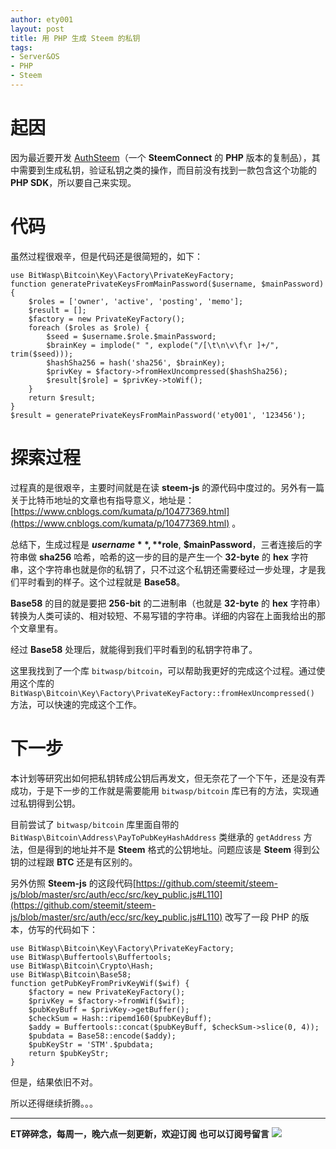 ```yaml
---
author: ety001
layout: post
title: 用 PHP 生成 Steem 的私钥
tags:
- Server&OS
- PHP
- Steem
---
```

# 起因
因为最近要开发 [AuthSteem](https://github.com/ety001/authsteem)（一个 **SteemConnect** 的 **PHP** 版本的复制品），其中需要到生成私钥，验证私钥之类的操作，而目前没有找到一款包含这个功能的 **PHP SDK**，所以要自己来实现。

# 代码
虽然过程很艰辛，但是代码还是很简短的，如下：
```
use BitWasp\Bitcoin\Key\Factory\PrivateKeyFactory;
function generatePrivateKeysFromMainPassword($username, $mainPassword) {
	$roles = ['owner', 'active', 'posting', 'memo'];
	$result = [];
	$factory = new PrivateKeyFactory();
	foreach ($roles as $role) {
		$seed = $username.$role.$mainPassword;
		$brainKey = implode(" ", explode("/[\t\n\v\f\r ]+/", trim($seed)));
		$hashSha256 = hash('sha256', $brainKey);
		$privKey = $factory->fromHexUncompressed($hashSha256);
		$result[$role] = $privKey->toWif();
	}
	return $result;
}
$result = generatePrivateKeysFromMainPassword('ety001', '123456');
```

# 探索过程
过程真的是很艰辛，主要时间就是在读 **steem-js** 的源代码中度过的。另外有一篇关于比特币地址的文章也有指导意义，地址是：[https://www.cnblogs.com/kumata/p/10477369.html](https://www.cnblogs.com/kumata/p/10477369.html) 。

总结下，生成过程是 **$username**, **$role**, **$mainPassword**，三者连接后的字符串做 **sha256** 哈希，哈希的这一步的目的是产生一个 **32-byte** 的 **hex** 字符串，这个字符串也就是你的私钥了，只不过这个私钥还需要经过一步处理，才是我们平时看到的样子。这个过程就是 **Base58**。

**Base58** 的目的就是要把 **256-bit** 的二进制串（也就是 **32-byte** 的 **hex** 字符串）转换为人类可读的、相对较短、不易写错的字符串。详细的内容在上面我给出的那个文章里有。

经过 **Base58** 处理后，就能得到我们平时看到的私钥字符串了。

这里我找到了一个库 `bitwasp/bitcoin`，可以帮助我更好的完成这个过程。通过使用这个库的 `BitWasp\Bitcoin\Key\Factory\PrivateKeyFactory::fromHexUncompressed()` 方法，可以快速的完成这个工作。

# 下一步
本计划等研究出如何把私钥转成公钥后再发文，但无奈花了一个下午，还是没有弄成功，于是下一步的工作就是需要能用 `bitwasp/bitcoin` 库已有的方法，实现通过私钥得到公钥。

目前尝试了 `bitwasp/bitcoin` 库里面自带的 `BitWasp\Bitcoin\Address\PayToPubKeyHashAddress` 类继承的 `getAddress` 方法，但是得到的地址并不是 **Steem** 格式的公钥地址。问题应该是 **Steem** 得到公钥的过程跟 **BTC** 还是有区别的。

另外仿照 **Steem-js** 的这段代码[https://github.com/steemit/steem-js/blob/master/src/auth/ecc/src/key_public.js#L110](https://github.com/steemit/steem-js/blob/master/src/auth/ecc/src/key_public.js#L110) 改写了一段 PHP 的版本，仿写的代码如下：

```
use BitWasp\Bitcoin\Key\Factory\PrivateKeyFactory;
use BitWasp\Buffertools\Buffertools;
use BitWasp\Bitcoin\Crypto\Hash;
use BitWasp\Bitcoin\Base58;
function getPubKeyFromPrivKeyWif($wif) {
	$factory = new PrivateKeyFactory();
	$privKey = $factory->fromWif($wif);
	$pubKeyBuff = $privKey->getBuffer();
	$checkSum = Hash::ripemd160($pubKeyBuff);
	$addy = Buffertools::concat($pubKeyBuff, $checkSum->slice(0, 4));
	$pubdata = Base58::encode($addy);
	$pubKeyStr = 'STM'.$pubdata;
	return $pubKeyStr;
}
```

但是，结果依旧不对。

所以还得继续折腾。。。

---
**ET碎碎念，每周一，晚六点一刻更新，欢迎订阅**
**也可以订阅号留言**
![](/img/wechat-subscribe.jpg)
